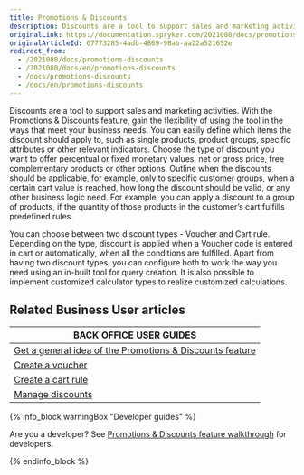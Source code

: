 ```yaml
---
title: Promotions & Discounts
description: Discounts are a tool to support sales and marketing activities. Gain the flexibility of using the tool in the ways that meet your business needs.
originalLink: https://documentation.spryker.com/2021080/docs/promotions-discounts
originalArticleId: 07773285-4adb-4869-98ab-aa22a521652e
redirect_from:
  - /2021080/docs/promotions-discounts
  - /2021080/docs/en/promotions-discounts
  - /docs/promotions-discounts
  - /docs/en/promotions-discounts
---
```


Discounts are a tool to support sales and marketing activities. With the Promotions & Discounts feature, gain the flexibility of using the tool in the ways that meet your business needs. You can easily define which items the discount should apply to, such as single products, product groups, specific attributes or other relevant indicators. Choose the type of discount you want to offer percentual or fixed monetary values, net or gross price, free complementary products or other options. Outline when the discounts should be applicable, for example, only to specific customer groups, when a certain cart value is reached, how long the discount should be valid, or any other business logic need. For example, you can apply a discount to a group of products, if the quantity of those products in the customer’s cart fulfills predefined rules.

You can choose between two discount types - Voucher and Cart rule. Depending on the type, discount is applied when a Voucher code is entered in cart or automatically, when all the conditions are fulfilled. Apart from having two discount types, you can configure both to work the way you need using an in-built tool for query creation. It is also possible to implement customized calculator types to realize customized calculations.

## Related Business User articles

|BACK OFFICE USER GUIDES|
|---|
| [Get a general idea of the Promotions & Discounts feature]()  |
| [Create a voucher](docs\scos\user\user-guides\202108.0\back-office-user-guide\merchandising\discount\creating-a-voucher.md)  |
| [Create a cart rule](docs\scos\user\user-guides\202108.0\back-office-user-guide\merchandising\discount\creating-a-cart-rule.md)  |
| [Manage discounts](docs\scos\user\user-guides\202108.0\back-office-user-guide\merchandising\discount\managing-discounts.md)  |

{% info_block warningBox "Developer guides" %}

Are you a developer? See [Promotions & Discounts feature walkthrough](docs\scos\dev\feature-walkthroughs\202108.0\promotions-and-discounts-feature-walkthrough.md) for developers.

{% endinfo_block %}
